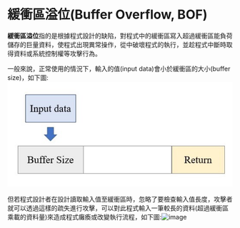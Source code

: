 # 緩衝區溢位(Buffer Overflow, BOF)

**緩衝區溢位**指的是根據程式設計的缺陷，對程式中的緩衝區寫入超過緩衝區能負荷儲存的巨量資料，使程式出現異常操作，從中破壞程式的執行，並趁程式中斷時取得資料或系統控制權等攻擊行為。

一般來說，正常使用的情況下，輸入的值(input data)會小於緩衝區的大小(buffer size)，如下圖:![image](https://github.com/PenguinBear-cyber/The-Attack-and-Defense-of-Computer/blob/main/Practice/20211015/normal%20mode%20of%20%20input.jpg)

但若程式設計者在設計讀取輸入值至緩衝區時，忽略了要檢查輸入值長度，攻擊者就可以透過這樣的疏失進行攻擊，可以對此程式輸入一筆較長的資料(超過緩衝區乘載的資料量)來造成程式癱瘓或改變執行流程，如下圖:![image]()
